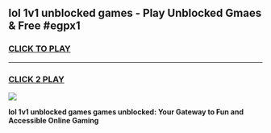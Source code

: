 
## lol 1v1 unblocked games - Play Unblocked Gmaes & Free #egpx1
<h3>
<a href="https://news.freeplayer.one?title=lol_1v1_unblocked_games&ref=03M">CLICK TO PLAY</a></h3>
<hr>

<h3>
<a href="https://news.freeplayer.one?title=lol_1v1_unblocked_games&ref=03M">CLICK 2 PLAY</a>
  
</h3>

<a href="https://news.freeplayer.one?title=lol_1v1_unblocked_games&ref=03M"><img src="https://clearcache.store/games.png"></a>


**lol 1v1 unblocked games games unblocked: Your Gateway to Fun and Accessible Online Gaming**
